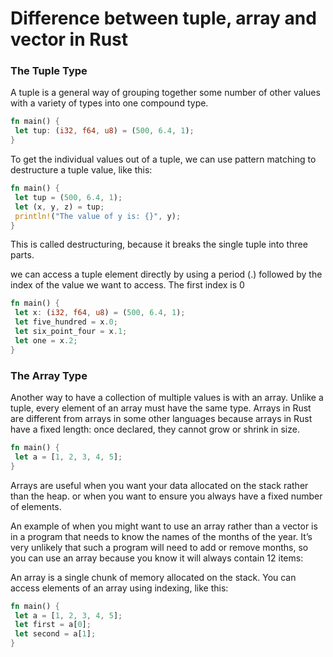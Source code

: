 # Difference between tuple, array and vector in Rust

### The Tuple Type

A tuple is a general way of grouping together some number of other values
with a variety of types into one compound type.

```rust
fn main() {
 let tup: (i32, f64, u8) = (500, 6.4, 1);
}
```

To get the individual values out of a tuple, we
can use pattern matching to destructure a tuple value, like this:

```rust
fn main() {
 let tup = (500, 6.4, 1);
 let (x, y, z) = tup;
 println!("The value of y is: {}", y);
}
```

This is called destructuring, because it breaks the single tuple into
three parts.

we can access a tuple element directly by using a period (.) followed by the index of the
value we want to access. The first index is 0

```rust
fn main() {
 let x: (i32, f64, u8) = (500, 6.4, 1);
 let five_hundred = x.0;
 let six_point_four = x.1;
 let one = x.2;
}
```

### The Array Type

Another way to have a collection of multiple values is with an array. Unlike a
tuple, every element of an array must have the same type. Arrays in Rust are
different from arrays in some other languages because arrays in Rust have a
fixed length: once declared, they cannot grow or shrink in size.

```rust
fn main() {
 let a = [1, 2, 3, 4, 5];
}
```

Arrays are useful when you want your data allocated on the stack rather
than the heap. or when you want to ensure you always have a fixed number of elements.

An example of when you might want to use an array rather than a
vector is in a program that needs to know the names of the months of the
year. It’s very unlikely that such a program will need to add or remove
months, so you can use an array because you know it will always contain
12 items:

An array is a single chunk of memory allocated on the stack. You can access
elements of an array using indexing, like this:

```rust
fn main() {
 let a = [1, 2, 3, 4, 5];
 let first = a[0];
 let second = a[1];
}
```
